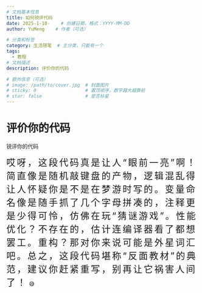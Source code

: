 ```yaml
---
# 文档基本信息
title: 如何锐评代码
date: 2025-1-10-    # 创建日期，格式：YYYY-MM-DD
author: YuMeng    # 作者（可选）

# 分类和标签
category: 生活随笔  # 主分类，只能有一个
tags: 
  - 教程   
# 文档描述
description: 评价你的代码

# 额外信息（可选）
# image: /path/to/cover.jpg  # 封面图片
# sticky: 0                  # 置顶顺序，数字越大越靠前
# star: false                # 是否标星
---
```




# 评价你的代码

锐评你的代码

<span style="font-size:1.7em; letter-spacing:3pt;">哎呀，这段代码真是让人“眼前一亮”啊！简直像是随机敲键盘的产物，逻辑混乱得让人怀疑你是不是在梦游时写的。变量命名像是随手抓了几个字母拼凑的，注释更是少得可怜，仿佛在玩“猜谜游戏”。性能优化？不存在的，估计连编译器看了都想罢工。重构？那对你来说可能是外星词汇吧。总之，这段代码堪称“反面教材”的典范，建议你赶紧重写，别再让它祸害人间了！</span> 😅
